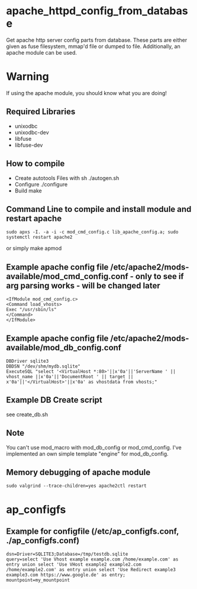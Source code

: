 # apache_httpd_config_from_database
Get apache http server config parts from database. These parts are either given as fuse filesystem, mmap'd file or dumped to file. Additionally, an apache module can be used.
# Warning
If using the apache module, you should know what you are doing!

## Required Libraries
 * unixodbc
 * unixodbc-dev
 * libfuse
 * libfuse-dev

## How to compile
 * Create autotools Files with
    sh ./autogen.sh
 * Configure
    ./configure
 * Build
    make
    
## Command Line to compile and install module and restart apache
    sudo apxs -I. -a -i -c mod_cmd_config.c lib_apache_config.a; sudo systemctl restart apache2
or simply
	make apmod

## Example apache config file /etc/apache2/mods-available/mod_cmd_config.conf - only to see if arg parsing works - will be changed later
    <IfModule mod_cmd_config.c>
    <Command load_vhosts>
    Exec "/usr/sbin/ls"
    </Command>
    </IfModule>

## Example apache config file /etc/apache2/mods-available/mod_db_config.conf
	DBDriver sqlite3
	DBDSN "/dev/shm/mydb.sqlite"
	ExecuteSQL "select '<VirtualHost *:80>'||x'0a'||'ServerName ' || vhost_name ||x'0a'||'DocumentRoot ' || target || x'0a'||'</VirtualHost>'||x'0a' as vhostdata from vhosts;"

## Example DB Create script
see create_db.sh

## Note
You can't use mod_macro with mod_db_config or mod_cmd_config. I've implemented an own simple template "engine" for mod_db_config.

## Memory debugging of apache module
    sudo valgrind --trace-children=yes apache2ctl restart

# ap_configfs
## Example for configfile (/etc/ap_configfs.conf, ./ap_configfs.conf)
    dsn=Driver=SQLITE3;Database=/tmp/testdb.sqlite
    query=select 'Use Vhost example example.com /home/example.com' as entry union select 'Use VHost example2 example2.com /home/example2.com' as entry union select 'Use Redirect example3 example3.com https://www.google.de' as entry;
    mountpoint=my_mountpoint
